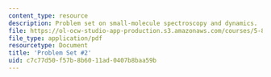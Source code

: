 ```yaml
---
content_type: resource
description: Problem set on small-molecule spectroscopy and dynamics.
file: https://ol-ocw-studio-app-production.s3.amazonaws.com/courses/5-80-small-molecule-spectroscopy-and-dynamics-fall-2008/c7c77d50f57b8b6011ad0407b8baa59b_ps2_1985.pdf
file_type: application/pdf
resourcetype: Document
title: 'Problem Set #2'
uid: c7c77d50-f57b-8b60-11ad-0407b8baa59b
---
```

